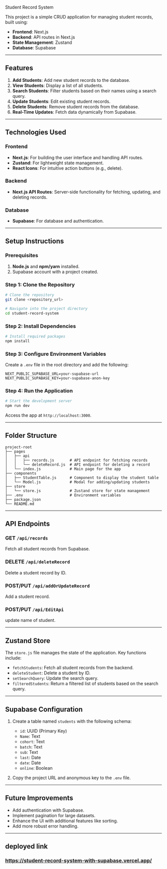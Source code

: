  Student Record System

This project is a simple CRUD application for managing student records, built using:
- **Frontend**: Next.js
- **Backend**: API routes in Next.js
- **State Management**: Zustand
- **Database**: Supabase

---

## Features
1. **Add Students**: Add new student records to the database.
2. **View Students**: Display a list of all students.
3. **Search Students**: Filter students based on their names using a search query.
4. **Update Students**: Edit existing student records.
5. **Delete Students**: Remove student records from the database.
6. **Real-Time Updates**: Fetch data dynamically from Supabase.

---

## Technologies Used

### Frontend
- **Next.js**: For building the user interface and handling API routes.
- **Zustand**: For lightweight state management.
- **React Icons**: For intuitive action buttons (e.g., delete).

### Backend
- **Next.js API Routes**: Server-side functionality for fetching, updating, and deleting records.

### Database
- **Supabase**: For database and authentication.

---

## Setup Instructions

### Prerequisites
1. **Node.js** and **npm/yarn** installed.
2. Supabase account with a project created.

### Step 1: Clone the Repository
```bash
# Clone the repository
git clone <repository_url>

# Navigate into the project directory
cd student-record-system
```

### Step 2: Install Dependencies
```bash
# Install required packages
npm install
```

### Step 3: Configure Environment Variables
Create a `.env` file in the root directory and add the following:
```plaintext
NEXT_PUBLIC_SUPABASE_URL=your-supabase-url
NEXT_PUBLIC_SUPABASE_KEY=your-supabase-anon-key
```

### Step 4: Run the Application
```bash
# Start the development server
npm run dev
```
Access the app at `http://localhost:3000`.

---

## Folder Structure
```
project-root
├── pages
│   ├── api
│   │   ├── records.js       # API endpoint for fetching records
│   │   └── deleteRecord.js  # API endpoint for deleting a record
│   └── index.js             # Main page for the app
├── components
│   ├── StudentTable.js      # Component to display the student table
│   └── Model.js             # Modal for adding/updating students
├── store
│   └── store.js             # Zustand store for state management
├── .env                     # Environment variables
├── package.json
└── README.md
```

---

## API Endpoints

### GET `/api/records`
Fetch all student records from Supabase.

### DELETE `/api/deleteRecord`
Delete a student record by ID.

### POST/PUT `/api/addOrUpdateRecord`
Add  a student record.


### POST/PUT `/api/EditApi`
update name of student.

---

## Zustand Store
The `store.js` file manages the state of the application. Key functions include:
- `fetchStudents`: Fetch all student records from the backend.
- `deleteStudent`: Delete a student by ID.
- `setSearchQuery`: Update the search query.
- `filteredStudents`: Return a filtered list of students based on the search query.

---

## Supabase Configuration
1. Create a table named `students` with the following schema:
   - `id`: UUID (Primary Key)
   - `Name`: Text
   - `cohort`: Text
   - `batch`: Text
   - `sub`: Text
   - `last`: Date
   - `date`: Date
   - `online`: Boolean

2. Copy the project URL and anonymous key to the `.env` file.

---

## Future Improvements
- Add authentication with Supabase.
- Implement pagination for large datasets.
- Enhance the UI with additional features like sorting.
- Add more robust error handling.

---

## deployed link
### https://student-record-system-with-supabase.vercel.app/
